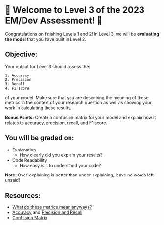 # 🙌 Welcome to Level 3 of the 2023 EM/Dev Assessment! 🙌

Congratulations on finishing Levels 1 and 2! In Level 3, we will be **evaluating the model** that you have built in Level 2.

## Objective:

Your output for Level 3 should assess the:

    1. Accuracy
    2. Precision 
    3. Recall
    4. F1 score

of your model. Make sure that you are describing the meaning of these metrics in the context of your research question as well as showing your work in calculating these results.

**Bonus Points:** Create a confusion matrix for your model and explain how it relates to accuracy, precision, recall, and F1 score.

## You will be graded on:
- Explanation
    - How clearly did you explain your results?
- Code Readability
    - How easy is it to understand your code?

**Note:** Over-explaining is better than under-explaining, leave no words left unsaid!

## Resources:

- [What do these metrics mean anyways?](https://medium.com/analytics-vidhya/confusion-matrix-accuracy-precision-recall-f1-score-ade299cf63cd)
- [Accuracy](https://developers.google.com/machine-learning/crash-course/classification/accuracy) and [Precision and Recall](https://developers.google.com/machine-learning/crash-course/classification/precision-and-recall)
- [Confusion Matrix](https://towardsdatascience.com/understanding-confusion-matrix-a9ad42dcfd62)


